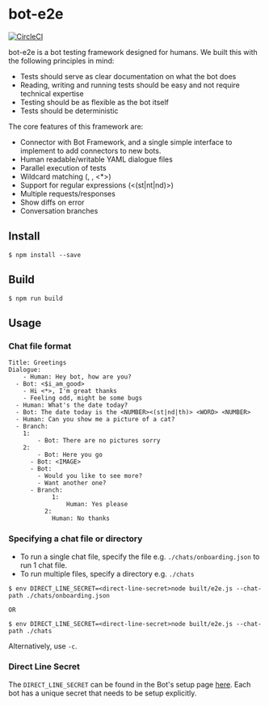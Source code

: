 # bot-e2e

[![CircleCI](https://circleci.com/gh/aiden/bot-e2e.svg?style=svg&circle-token=b945b5b109d685a84d3b1d7794c8fd0b2a4f2e0a)](https://circleci.com/gh/aiden/bot-e2e)

bot-e2e is a bot testing framework designed for humans. We built this with the following principles in mind:

- Tests should serve as clear documentation on what the bot does
- Reading, writing and running tests should be easy and not require technical expertise
- Testing should be as flexible as the bot itself
- Tests should be deterministic

The core features of this framework are:

- Connector with Bot Framework, and a single simple interface to implement to add connectors to new bots.
- Human readable/writable YAML dialogue files
- Parallel execution of tests
- Wildcard matching (<NUMBER>, <WORD>, <\*>)
- Support for regular expressions (<(st|nt|nd)>)
- Multiple requests/responses
- Show diffs on error
- Conversation branches

## Install

```
$ npm install --save
```

## Build

```
$ npm run build
```

## Usage

### Chat file format


```
Title: Greetings
Dialogue:
	- Human: Hey bot, how are you?
  - Bot: <$i_am_good>
    - Hi <*>, I'm great thanks
    - Feeling odd, might be some bugs
  - Human: What's the date today?
  - Bot: The date today is the <NUMBER><(st|nd|th)> <WORD> <NUMBER>
  - Human: Can you show me a picture of a cat?
  - Branch:
  	1:
    	- Bot: There are no pictures sorry
    2:
    	- Bot: Here you go
      - Bot: <IMAGE>
      - Bot:
      	- Would you like to see more?
        - Want another one?
      - Branch:
      		1:
      			Human: Yes please
          2:
          	Human: No thanks
```

### Specifying a chat file or directory

* To run a single chat file, specify the file e.g. `./chats/onboarding.json` to run 1 chat file.
* To run multiple files, specify a directory e.g. `./chats`

```
$ env DIRECT_LINE_SECRET=<direct-line-secret>node built/e2e.js --chat-path ./chats/onboarding.json

OR

$ env DIRECT_LINE_SECRET=<direct-line-secret>node built/e2e.js --chat-path ./chats
```

Alternatively, use `-c`.

### Direct Line Secret

The `DIRECT_LINE_SECRET` can be found in the Bot's setup page [here](https://dev.botframework.com/bots).
Each bot has a unique secret that needs to be setup explicitly.
